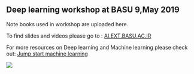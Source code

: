 ## Deep learning workshop at BASU 9,May 2019

Note books used in workshop are uploaded here.

To find slides and videos please go to : [AI.EXT.BASU.AC.IR](http://ai.ext.basu.ac.ir)

For more resources on Deep learning and Machine learning please check out: [Jump start machine learning](https://github.com/Moeinh77/jump-start-machine-learning)

![](http://www.mediafire.com/convkey/734b/ny0jhnn4i3e5rz6zg.jpg)
